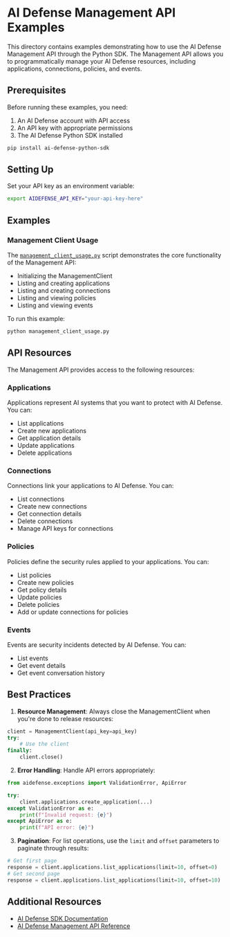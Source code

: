 # AI Defense Management API Examples

This directory contains examples demonstrating how to use the AI Defense Management API through the Python SDK. The Management API allows you to programmatically manage your AI Defense resources, including applications, connections, policies, and events.

## Prerequisites

Before running these examples, you need:

1. An AI Defense account with API access
2. An API key with appropriate permissions
3. The AI Defense Python SDK installed

```bash
pip install ai-defense-python-sdk
```

## Setting Up

Set your API key as an environment variable:

```bash
export AIDEFENSE_API_KEY="your-api-key-here"
```

## Examples

### Management Client Usage

The [`management_client_usage.py`](./management_client_usage.py) script demonstrates the core functionality of the Management API:

- Initializing the ManagementClient
- Listing and creating applications
- Listing and creating connections
- Listing and viewing policies
- Listing and viewing events

To run this example:

```bash
python management_client_usage.py
```

## API Resources

The Management API provides access to the following resources:

### Applications

Applications represent AI systems that you want to protect with AI Defense. You can:

- List applications
- Create new applications
- Get application details
- Update applications
- Delete applications

### Connections

Connections link your applications to AI Defense. You can:

- List connections
- Create new connections
- Get connection details
- Delete connections
- Manage API keys for connections

### Policies

Policies define the security rules applied to your applications. You can:

- List policies
- Create new policies
- Get policy details
- Update policies
- Delete policies
- Add or update connections for policies

### Events

Events are security incidents detected by AI Defense. You can:

- List events
- Get event details
- Get event conversation history

## Best Practices

1. **Resource Management**: Always close the ManagementClient when you're done to release resources:

```python
client = ManagementClient(api_key=api_key)
try:
    # Use the client
finally:
    client.close()
```

2. **Error Handling**: Handle API errors appropriately:

```python
from aidefense.exceptions import ValidationError, ApiError

try:
    client.applications.create_application(...)
except ValidationError as e:
    print(f"Invalid request: {e}")
except ApiError as e:
    print(f"API error: {e}")
```

3. **Pagination**: For list operations, use the `limit` and `offset` parameters to paginate through results:

```python
# Get first page
response = client.applications.list_applications(limit=10, offset=0)
# Get second page
response = client.applications.list_applications(limit=10, offset=10)
```

## Additional Resources

- [AI Defense SDK Documentation](https://github.com/AkhilBhavanam-Cisco/ai-defense-python-sdk)
- [AI Defense Management API Reference](https://api.security.cisco.com/api/ai-defense/v1)
